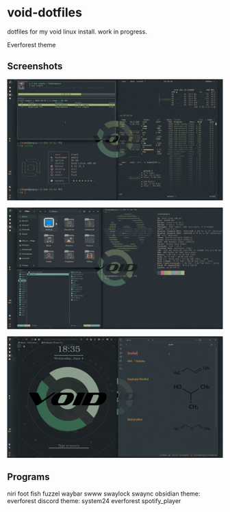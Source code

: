 # void-dotfiles
dotfiles for my void linux install.  work in progress.

Everforest theme
## Screenshots

[![alt-text](screenshots/term.png)](screenshots/term.png)

[![alt-text](screenshots/files.png)](screenshots/files.png)

[![alt-text](screenshots/apps.png)](screenshots/apps.png)

## Programs
niri
foot
fish
fuzzel
waybar
swww
swaylock
swaync
obsidian theme: everforest
discord theme: system24 everforest
spotify_player
